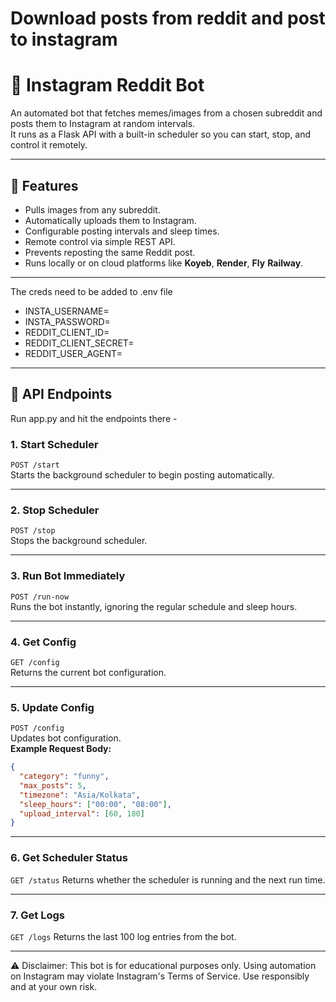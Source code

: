 # Download posts from reddit and post to instagram
# 🤖 Instagram Reddit Bot

An automated bot that fetches memes/images from a chosen subreddit and posts them to Instagram at random intervals.  
It runs as a Flask API with a built-in scheduler so you can start, stop, and control it remotely.

---

## 🚀 Features
- Pulls images from any subreddit.
- Automatically uploads them to Instagram.
- Configurable posting intervals and sleep times.
- Remote control via simple REST API.
- Prevents reposting the same Reddit post.
- Runs locally or on cloud platforms like **Koyeb**, **Render**, **Fly** **Railway**.

---

The creds need to be added to .env file
  * INSTA_USERNAME=
  * INSTA_PASSWORD=
  * REDDIT_CLIENT_ID=
  * REDDIT_CLIENT_SECRET=
  * REDDIT_USER_AGENT=

---


## 📡 API Endpoints
Run app.py and hit the endpoints there -

### **1. Start Scheduler**
`POST /start`  
Starts the background scheduler to begin posting automatically.

---

### **2. Stop Scheduler**
`POST /stop`  
Stops the background scheduler.

---

### **3. Run Bot Immediately**
`POST /run-now`  
Runs the bot instantly, ignoring the regular schedule and sleep hours.

---

### **4. Get Config**
`GET /config`  
Returns the current bot configuration.

---

### **5. Update Config**
`POST /config`  
Updates bot configuration.  
**Example Request Body:**
```json
{
  "category": "funny",
  "max_posts": 5,
  "timezone": "Asia/Kolkata",
  "sleep_hours": ["00:00", "08:00"],
  "upload_interval": [60, 180]
}
```

---

### **6. Get Scheduler Status**
`GET /status`
Returns whether the scheduler is running and the next run time.

---

### **7. Get Logs**
`GET /logs`
Returns the last 100 log entries from the bot.

---

⚠ Disclaimer: 
This bot is for educational purposes only.
Using automation on Instagram may violate Instagram's Terms of Service.
Use responsibly and at your own risk.
